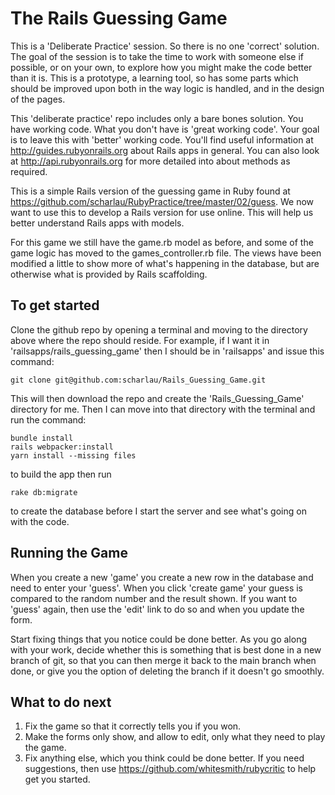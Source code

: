 # The Rails Guessing Game #

This is a 'Deliberate Practice' session. So there is no
one 'correct' solution. The goal of the session is to take the time to work with
someone else if possible, or on your own, to explore how you might make the code
better than it is. This is a prototype, a learning tool, so has some parts which
should be improved upon both in the way logic is handled, and in the design of
the pages.

This 'deliberate practice' repo includes only a bare bones solution. You have working code. What you don't have is 'great working code'. Your goal is to leave this with 'better' working code. You'll find useful information at http://guides.rubyonrails.org about Rails apps in general. You can also look at http://api.rubyonrails.org for more detailed into about methods as required.

This is a simple Rails version of the guessing
game in Ruby found at
https://github.com/scharlau/RubyPractice/tree/master/02/guess. We now want to
use this to develop a Rails version for use online. This will help us better understand Rails apps with models.

For this game we still have the game.rb model as before, and some of the game
logic has moved to the games_controller.rb file. The views have been modified a
little to show more of what's happening in the database, but are otherwise
what is provided by Rails scaffolding.

## To get started ##
Clone the github repo by opening a terminal and moving to the directory above where the repo should reside. For example, if I want it in 'railsapps/rails_guessing_game' then I should be in 'railsapps' and issue this command:

    git clone git@github.com:scharlau/Rails_Guessing_Game.git

This will then download the repo and create the 'Rails_Guessing_Game' directory for me. Then I can move into that directory with the terminal and run the command:

    bundle install
    rails webpacker:install
    yarn install --missing files
    
to build the app then run

    rake db:migrate
to create the database before I start the server and see what's going on with the code.

## Running the Game ##
When you create a new 'game' you create a new row in the
database and need to enter your 'guess'. When you click 'create game' your guess
is compared to the random number and the result shown. If you want to 'guess'
again, then use the 'edit' link to do so and when you update the form.

Start fixing things that you notice could be done better. As you go along with
your work, decide whether this is something that is best done in a new branch of
git, so that you can then merge it back to the main branch when done, or give
you the option of deleting the branch if it doesn't go smoothly.

## What to do next ##
1. Fix the game so that it correctly tells you if you won.
2. Make the forms only show, and allow to edit, only what they need to play the game.
3. Fix anything else, which you think could be done better. If you need suggestions, then use https://github.com/whitesmith/rubycritic to help get you started.
